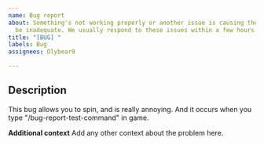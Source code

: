```yaml
---
name: Bug report
about: Something's not working properly or another issue is causing the plugin to
  be inadequate. We usually respond to these issues within a few hours.
title: "[BUG] "
labels: Bug
assignees: Olybear9

---
```


<!-- A clear and concise description of what the bug is. -->
## Description
This bug allows you to spin, and is really annoying. And it occurs when you type "/bug-report-test-command" in game.

**Additional context**
Add any other context about the problem here.
